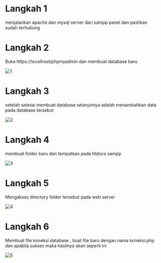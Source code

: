 # Langkah 1
menjalankan apache dan mysql server dari xampp panel dan pastikan sudah terhubung 

# Langkah 2
Buka https://localhost/phpmyadmin dan membuat database baru

![1](https://user-images.githubusercontent.com/81844622/120824140-5789c880-c582-11eb-9a1d-6ab9435b591e.jpg)

# Langkah 3
setelah selesai membuat database selanjutnya adalah menambahkan data pada database tersebut

![2](https://user-images.githubusercontent.com/81844622/120824451-ad5e7080-c582-11eb-8933-3d8116ec6b81.jpg)

# Langkah 4
membuat folder baru dan tempatkan pada htdocs xampp

![3](https://user-images.githubusercontent.com/81844622/120824703-e4cd1d00-c582-11eb-92b2-aad0eaa1fc7e.jpg)

# Langkah 5
Mengakses directory folder tersebut pada web server

![4](https://user-images.githubusercontent.com/81844622/120825085-3c6b8880-c583-11eb-8040-94407be1dd37.jpg)

# Langkah 6
Membuat file koneksi database , buat file baru dengan nama koneksi.php dan apabila sukses maka hasilnya akan seperti ini

![5](https://user-images.githubusercontent.com/81844622/120825324-79377f80-c583-11eb-9469-d5bbea1949c5.jpg)
